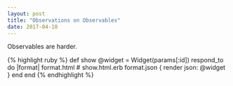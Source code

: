 ```yaml
---
layout: post
title: "Observations on Observables"
date: 2017-04-10
---
```


Observables are harder.

{% highlight ruby %}
def show
  @widget = Widget(params[:id])
  respond_to do |format|
    format.html # show.html.erb
    format.json { render json: @widget }
  end
end
{% endhighlight %}
